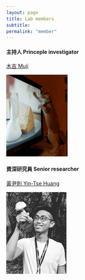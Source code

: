 ```yaml
---
layout: page
title: Lab members
subtitle:
permalink: "member"
---
```

<div class="container">
<div class="row">
  <div class="col-sm-6">
    <h4>主持人 Princeple investigator</h4>
    <p><a href="ythuang">木吉 Muji</a></p>
    <img src="/assets/img/people/Muji_TV_crop.gif">
  </div>
  <div class="col-sm-6">
    <h4>資深研究員 Senior researcher</h4>
    <p><a href="ythuang">黃尹則 Yin-Tse Huang</a></p>
    <img src="/assets/img/people/MeintheField_220px.png">
 </div>
</div>
